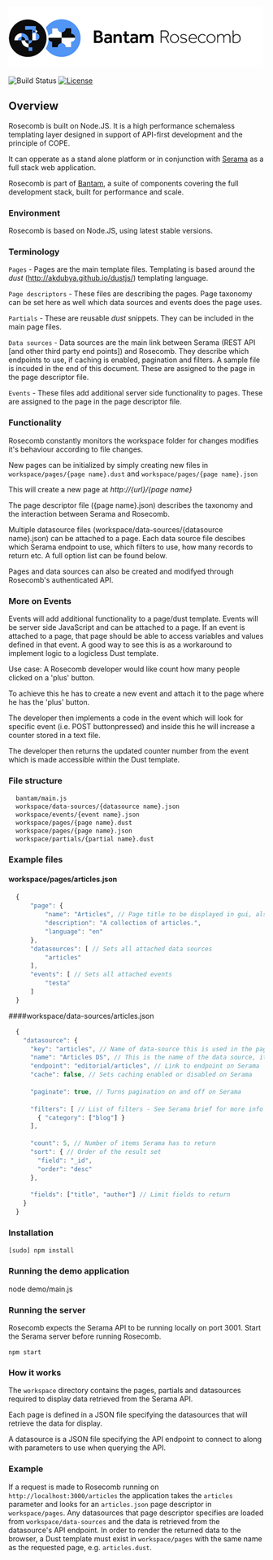 ![Rosecomb](rosecomb.png)

![Build Status](http://img.shields.io/badge/Release-0.1.2_Beta-green.svg?style=flat-square)&nbsp;[![License](http://img.shields.io/:License-MIT-blue.svg?style=flat-square)](http://dadi.mit-license.org)

## Overview

Rosecomb is built on Node.JS. It is a high performance schemaless templating layer designed in support of API-first development and the principle of COPE.

It can opperate as a stand alone platform or in conjunction with [Serama](https://github.com/bantam-framework/serama) as a full stack web application.

Rosecomb is part of [Bantam](https://github.com/bantam-framework/), a suite of components covering the full development stack, built for performance and scale.

### Environment

Rosecomb is based on Node.JS, using latest stable versions.

### Terminology

`Pages` - Pages are the main template files. Templating is based around the *dust* (http://akdubya.github.io/dustjs/) templating language.

`Page descriptors` - These files are describing the pages. Page taxonomy can be set here as well which data sources and events does the page uses.

`Partials` - These are reusable *dust* snippets. They can be included in the main page files.

`Data sources` - Data sources are the main link between Serama (REST API [and other third party end points]) and Rosecomb. They describe which endpoints to use, if caching is enabled, pagination and filters. A sample file is incuded in the end of this document. These are assigned to the page in the page descriptor file.

`Events` - These files add additional server side functionality to pages. These are assigned to the page in the page descriptor file.

### Functionality

Rosecomb constantly monitors the workspace folder for changes modifies it's behaviour according to file changes.

New pages can be initialized by simply creating new files in `workspace/pages/{page name}.dust` and `workspace/pages/{page name}.json`

This will create a new page at *http://{url}/{page name}*

    
The page descriptor file ({page name}.json) describes the taxonomy and the interaction between Serama and Rosecomb.

Multiple datasource files (workspace/data-sources/{datasource name}.json) can be attached to a page. Each data source file descibes which Serama endpoint to use, which filters to use, how many records to return etc. A full option list can be found below.

Pages and data sources can also be created and modifyed through Rosecomb's authenticated API.

### More on Events

Events will add additional functionality to a page/dust template. Events will be server side JavaScript and can be attached to a page. If an event is attached to a page, that page should be able to access variables and values defined in that event. A good way to see this is as a workaround to implement logic to a logicless Dust template.

Use case:
A Rosecomb developer would like count how many people clicked on a 'plus' button.

To achieve this he has to create a new event and attach it to the page where he has the 'plus' button.

The developer then implements a code in the event which will look for specific event (i.e. POST buttonpressed) and inside this he will increase a counter stored in a text file.

The developer then returns the updated counter number from the event which is made accessible within the Dust template.

### File structure
```  
  bantam/main.js
  workspace/data-sources/{datasource name}.json
  workspace/events/{event name}.json
  workspace/pages/{page name}.dust
  workspace/pages/{page name}.json
  workspace/partials/{partial name}.dust
```
### Example files

#### workspace/pages/articles.json
```js
  {
      "page": {
          "name": "Articles", // Page title to be displayed in gui, also available for page file
          "description": "A collection of articles.",
          "language": "en"
      },
      "datasources": [ // Sets all attached data sources
          "articles"
      ],
      "events": [ // Sets all attached events
          "testa"
      ]
  }
```

####workspace/data-sources/articles.json
```js
  {
    "datasource": {
      "key": "articles", // Name of data-source this is used in the page descriptor to attach a data source
      "name": "Articles DS", // This is the name of the data source, it will be displayed on the front-end of the gui
      "endpoint": "editorial/articles", // Link to endpoint on Serama
      "cache": false, // Sets caching enabled or disabled on Serama
  
      "paginate": true, // Turns pagination on and off on Serama
  
      "filters": [ // List of filters - See Serama brief for more info
        { "category": ["blog"] }
      ],
  
      "count": 5, // Number of items Serama has to return
      "sort": { // Order of the result set
        "field": "_id",
        "order": "desc"
      },

      "fields": ["title", "author"] // Limit fields to return
    }
  }
```

### Installation

	[sudo] npm install

### Running the demo application


  node demo/main.js


### Running the server

Rosecomb expects the Serama API to be running locally on port 3001. Start the Serama server before running Rosecomb.

	npm start


### How it works

The `workspace` directory contains the pages, partials and datasources required to display data retrieved from the Serama API.

Each page is defined in a JSON file specifying the datasources that will retrieve the data for display.

A datasource is a JSON file specifying the API endpoint to connect to along with parameters to use when querying the API.

### Example

If a request is made to Rosecomb running on `http://localhost:3000/articles` the application takes the `articles` parameter and looks for an `articles.json` page descriptor in `workspace/pages`. Any datasources that page descriptor specifies are loaded from `workspace/data-sources` and the data is retrieved from the datasource's API endpoint. In order to render the returned data to the browser, a Dust template must exist in `workspace/pages` with the same name as the requested page, e.g. `articles.dust`.
